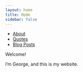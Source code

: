 ```yaml
---
layout: home
title: Home
sidebar: false
---
```


- [About](/About/)
- [Quotes](/Quotes/)
- [Blog Posts](/Blog/)


Welcome!

I’m George, and this is my website.




